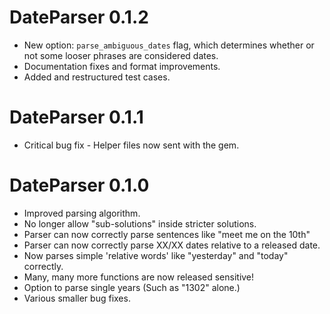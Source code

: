 # DateParser 0.1.2
* New option: `parse_ambiguous_dates` flag, which determines whether or not some 
looser phrases are considered dates.
* Documentation fixes and format improvements.
* Added and restructured test cases.

# DateParser 0.1.1
* Critical bug fix - Helper files now sent with the gem.

# DateParser 0.1.0

* Improved parsing algorithm.
* No longer allow "sub-solutions" inside stricter solutions.
* Parser can now correctly parse sentences like "meet me on the 10th"
* Parser can now correctly parse XX/XX dates relative to a released date.
* Now parses simple 'relative words' like "yesterday" and "today" correctly.
* Many, many more functions are now released sensitive!
* Option to parse single years (Such as "1302" alone.)
* Various smaller bug fixes.